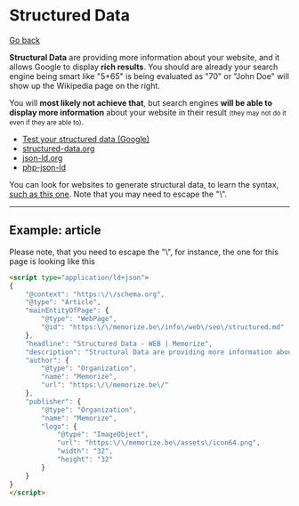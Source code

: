 # Structured Data

[Go back](../index.md#search-engine-optimization-seo)

**Structural Data** are providing more information about your website, and it allows Google to display **rich results**. You should are already your search engine being smart like "5+65" is being evaluated as "70" or "John Doe" will show up the Wikipedia page on the right.

You will **most likely not achieve that**, but search engines **will be able to display more information** about your website in their result <small>(they may not do it even if they are able to)</small>.

* [Test your structured data (Google)](https://developers.google.com/search/docs/advanced/structured-data)
* [structured-data.org](http://www.structured-data.org/)
* [json-ld.org](https://json-ld.org/)
* [php-json-ld](https://github.com/digitalbazaar/php-json-ld)

You can look for websites to generate structural data, to learn the syntax, [such as this one](https://attrock.com/schema-markup-generator/). Note that you may need to escape the "\\".

<hr class="sl">

## Example: article

Please note, that you need to escape the "\\", for instance, the one for this page is looking like this

```html
<script type="application/ld+json">
{
    "@context": "https:\/\/schema.org",
    "@type": "Article",
    "mainEntityOfPage": {
        "@type": "WebPage",
        "@id": "https:\/\/memorize.be\/info\/web\/seo\/structured.md"
    },
    "headline": "Structured Data - WEB | Memorize",
    "description": "Structural Data are providing more information about your website, and it allows Google to display rich results. You should are already your search engine being smart like "5+65" is being evaluated as "70" or "John Doe" will show up the Wikipedia page on the right.",
    "author": {
        "@type": "Organization",
        "name": "Memorize",
        "url": "https:\/\/memorize.be\/"
    },
    "publisher": {
        "@type": "Organization",
        "name": "Memorize",
        "logo": {
            "@type": "ImageObject",
            "url": "https:\/\/memorize.be\/assets\/icon64.png",
            "width": "32",
            "height": "32"
        }
    }
}
</script>
```